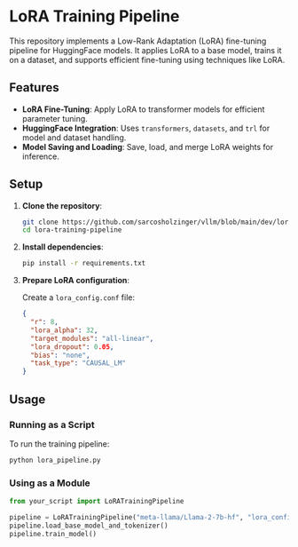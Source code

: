 # LoRA Training Pipeline

This repository implements a Low-Rank Adaptation (LoRA) fine-tuning pipeline for HuggingFace models. It applies LoRA to a base model, trains it on a dataset, and supports efficient fine-tuning using techniques like LoRA.

## Features

- **LoRA Fine-Tuning**: Apply LoRA to transformer models for efficient parameter tuning.
- **HuggingFace Integration**: Uses `transformers`, `datasets`, and `trl` for model and dataset handling.
- **Model Saving and Loading**: Save, load, and merge LoRA weights for inference.

## Setup

1. **Clone the repository**:

   ```bash
   git clone https://github.com/sarcosholzinger/vllm/blob/main/dev/lora_training_pipeline/lora_pipeline.py
   cd lora-training-pipeline
   ```

2. **Install dependencies**:

   ```bash
   pip install -r requirements.txt
   ```

3. **Prepare LoRA configuration**: 
   
   Create a `lora_config.conf` file:

   ```json
   {
     "r": 8,
     "lora_alpha": 32,
     "target_modules": "all-linear",
     "lora_dropout": 0.05,
     "bias": "none",
     "task_type": "CAUSAL_LM"
   }
   ```

## Usage

### Running as a Script

To run the training pipeline:

```bash
python lora_pipeline.py
```

### Using as a Module

```python
from your_script import LoRATrainingPipeline

pipeline = LoRATrainingPipeline("meta-llama/Llama-2-7b-hf", "lora_config.conf")
pipeline.load_base_model_and_tokenizer()
pipeline.train_model()
```